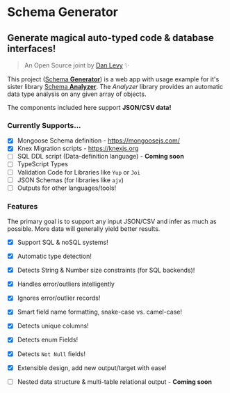 # Schema Generator

## Generate magical auto-typed code & database interfaces!

> An Open Source joint by [Dan Levy](https://danlevy.net/) ✨

This project ([Schema **Generator**](https://github.com/justsml/schema-generator)) is a web app with usage example for it's sister library [Schema **Analyzer**](https://github.com/justsml/schema-analyzer). The _Analyzer_ library provides an automatic data type analysis on any given array of objects.


The components included here support **JSON/CSV data!**


### Currently Supports...

- [x] Mongoose Schema definition - https://mongoosejs.com/
- [x] Knex Migration scripts - https://knexjs.org
- [ ] SQL DDL script (Data-definition language) - **Coming soon**
- [ ] TypeScript Types
- [ ] Validation Code for Libraries like `Yup` or `Joi`
- [ ] JSON Schemas (for libraries like `ajv`)
- [ ] Outputs for other languages/tools!

### Features

The primary goal is to support any input JSON/CSV and infer as much as possible. More data will generally yield better results.

- [x] Support SQL & noSQL systems!
- [x] Automatic type detection!
- [x] Detects String & Number size constraints (for SQL backends)!
- [x] Handles error/outliers intelligently
- [x] Ignores error/outlier records!
- [x] Smart field name formatting, snake-case vs. camel-case!
- [x] Detects unique columns!
- [x] Detects enum Fields!
- [x] Detects `Not Null` fields!
- [x] Extensible design, add new output/target with ease!
- [ ] Nested data structure & multi-table relational output - **Coming soon**

